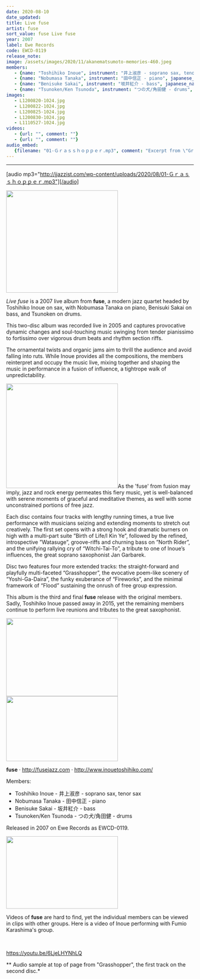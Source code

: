 ```yaml
---
date: 2020-08-10
date_updated: 
title: Live fuse
artist: fuse
sort_value: fuse Live fuse
year: 2007
label: Ewe Records
code: EWCD-0119
release_note: 
image: /assets/images/2020/11/akanematsumoto-memories-460.jpeg
members:
   - {name: "Toshihiko Inoue", instrument: "井上淑彦 - soprano sax, tenor sax", japanese_name: , url: ""}
   - {name: "Nobumasa Tanaka", instrument: "田中信正 - piano", japanese_name: , url: ""}
   - {name: "Benisuke Sakai", instrument: "坂井紅介 - bass", japanese_name: , url: ""}
   - {name: "Tsunoken/Ken Tsunoda", instrument: "つの犬/角田健 - drums", japanese_name: , url: ""}
images: 
   - L1200820-1024.jpg
   - L1200822-1024.jpg
   - L1200825-1024.jpg
   - L1200830-1024.jpg
   - L1110527-1024.jpg
videos: 
   - {url: "", comment: ""}
   - {url: "", comment: ""}
audio_embed:
   {filename: "01-Ｇｒａｓｓｈｏｐｐｅｒ.mp3", comment: "Excerpt from \"Grasshopper\", the first track on the second disc:"}
---
```

---
[audio mp3="http://jjazzist.com/wp-content/uploads/2020/08/01-Ｇｒａｓｓｈｏｐｐｅｒ.mp3"][/audio]

<a href="http://www.jjazzist.com/wp-content/uploads/2018/09/L1200820.jpg"><img class="size-medium wp-image-3608 alignright" src="http://www.jjazzist.com/wp-content/uploads/2018/09/L1200820-300x274.jpg" alt="" width="300" height="274" /></a>

*Live fuse* is a 2007 live album from <strong>fuse</strong>, a modern jazz quartet headed by Toshihiko Inoue on sax, with Nobumasa Tanaka on piano, Benisuki Sakai on bass, and Tsunoken on drums.

This two-disc album was recorded live in 2005 and captures provocative dynamic changes and soul-touching music swinging from tender pianissimo to fortissimo over vigorous drum beats and rhythm section riffs.

The ornamental twists and organic jams aim to thrill the audience and avoid falling into ruts. While Inoue provides all the compositions, the members reinterpret and occupy the music live, mixing together and shaping the music in performance in a fusion of influence, a tightrope walk of unpredictability.

<a href="http://www.jjazzist.com/wp-content/uploads/2018/09/L1200822.jpg"><img class="size-medium wp-image-3609 alignright" src="http://www.jjazzist.com/wp-content/uploads/2018/09/L1200822-300x280.jpg" alt="" width="300" height="280" /></a>As the 'fuse' from fusion may imply, jazz and rock energy permeates this fiery music, yet is well-balanced with serene moments of graceful and meditative themes, as well with some unconstrained portions of free jazz.

Each disc contains four tracks with lengthy running times, a true live performance with musicians seizing and extending moments to stretch out creatively. The first set opens with a strong hook and dramatic burners on high with a multi-part suite ”Birth of Life/I Kin Ye”, followed by the refined, introspective ”Watasuge”, groove-riffs and churning bass on ”North Rider”, and the unifying rallying cry of “Witchi-Tai-To”, a tribute to one of Inoue’s influences, the great soprano saxophonist Jan Garbarek.

Disc two features four more extended tracks: the straight-forward and playfully multi-faceted “Grasshopper”, the evocative poem-like scenery of “Yoshi-Ga-Daira”, the funky exuberance of “Fireworks”, and the minimal framework of “Flood” sustaining the onrush of free group expression.

This album is the third and final <strong>fuse</strong> release with the original members. Sadly, Toshihiko Inoue passed away in 2015, yet the remaining members continue to perform live reunions and tributes to the great saxophonist.

<a href="http://www.jjazzist.com/wp-content/uploads/2018/09/L1200825.jpg"><img class="alignnone size-medium wp-image-3610" src="http://www.jjazzist.com/wp-content/uploads/2018/09/L1200825-300x209.jpg" alt="" width="300" height="209" /></a> <a href="http://www.jjazzist.com/wp-content/uploads/2018/09/L1200830.jpg"><img class="alignnone size-medium wp-image-3611" src="http://www.jjazzist.com/wp-content/uploads/2018/09/L1200830-300x174.jpg" alt="" width="300" height="174" /></a>

<strong>fuse</strong> · <a href="http://fusejazz.com">http://fusejazz.com</a> · <a href="http://www.inouetoshihiko.com/">http://www.inouetoshihiko.com/</a>

Members:
<ul>
 	<li>Toshihiko Inoue - 井上淑彦 - soprano sax, tenor sax</li>
 	<li>Nobumasa Tanaka - 田中信正 - piano</li>
 	<li>Benisuke Sakai - 坂井紅介 - bass</li>
 	<li>Tsunoken/Ken Tsunoda - つの犬/角田健 - drums</li>
</ul>
Released in 2007 on Ewe Records as EWCD-0119.

<a href="http://www.jjazzist.com/wp-content/uploads/2019/01/L1110527.jpg"><img class="alignnone size-medium wp-image-3614" src="http://www.jjazzist.com/wp-content/uploads/2019/01/L1110527-300x194.jpg" alt="" width="300" height="194" /></a>

Videos of <strong>fuse</strong> are hard to find, yet the individual members can be viewed in clips with other groups. Here is a video of Inoue performing with Fumio Karashima's group.

&nbsp;

https://youtu.be/6LjeLHYNhLQ

** Audio sample at top of page from "Grasshopper", the first track on the second disc.*

